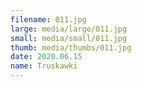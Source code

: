 ```yaml
---
filename: 011.jpg
large: media/large/011.jpg
small: media/small/011.jpg
thumb: media/thumbs/011.jpg
date: 2020.06.15
name: Truskawki
---
```

